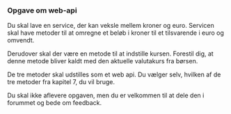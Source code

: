 ### Opgave om web-api
Du skal lave en service, der kan veksle mellem kroner og euro. Servicen skal have metoder til at omregne et beløb i kroner til et tilsvarende i euro og omvendt.

Derudover skal der være en metode til at indstille kursen. Forestil dig, at denne metode bliver kaldt med den aktuelle valutakurs fra børsen.

De tre metoder skal udstilles som et web api. Du vælger selv, hvilken af de tre metoder fra kapitel 7, du vil bruge.

Du skal ikke aflevere opgaven, men du er velkommen til at dele den i forummet og bede om feedback.

